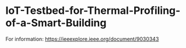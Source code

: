 # IoT-Testbed-for-Thermal-Profiling-of-a-Smart-Building
For information: https://ieeexplore.ieee.org/document/9030343
